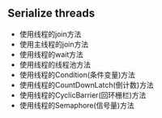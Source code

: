 ## Serialize threads

 * 使用线程的join方法
 * 使用主线程的join方法
 * 使用线程的wait方法
 * 使用线程的线程池方法
 * 使用线程的Condition(条件变量)方法
 * 使用线程的CountDownLatch(倒计数)方法
 * 使用线程的CyclicBarrier(回环栅栏)方法
 * 使用线程的Semaphore(信号量)方法

